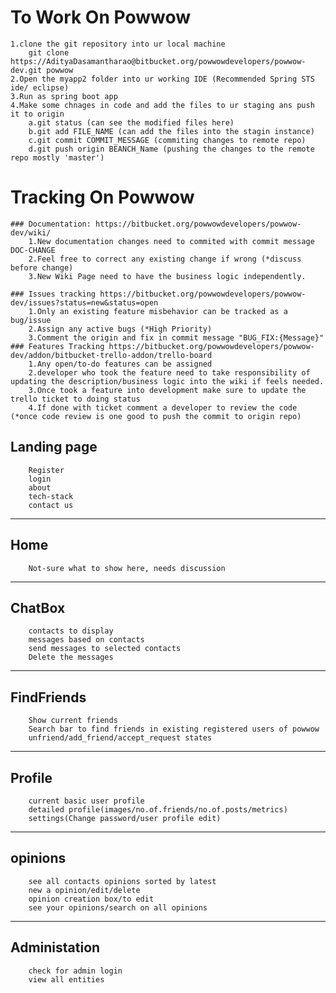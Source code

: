 # To Work On Powwow
	1.clone the git repository into ur local machine
		git clone https://AdityaDasamantharao@bitbucket.org/powwowdevelopers/powwow-dev.git powwow
	2.Open the myapp2 folder into ur working IDE (Recommended Spring STS ide/ eclipse)
	3.Run as spring boot app
	4.Make some chnages in code and add the files to ur staging ans push it to origin
		a.git status (can see the modified files here)
		b.git add FILE_NAME (can add the files into the stagin instance)
		c.git commit COMMIT_MESSAGE (commiting changes to remote repo)
		d.git push origin BEANCH_Name (pushing the changes to the remote repo mostly 'master')
        
# Tracking On Powwow
    ### Documentation: https://bitbucket.org/powwowdevelopers/powwow-dev/wiki/
        1.New documentation changes need to commited with commit message DOC-CHANGE
        2.Feel free to correct any existing change if wrong (*discuss before change)
        3.New Wiki Page need to have the business logic independently.
        
    ### Issues tracking https://bitbucket.org/powwowdevelopers/powwow-dev/issues?status=new&status=open
        1.Only an existing feature misbehavior can be tracked as a bug/issue
        2.Assign any active bugs (*High Priority)
        3.Comment the origin and fix in commit message "BUG_FIX:{Message}"
    ### Features Tracking https://bitbucket.org/powwowdevelopers/powwow-dev/addon/bitbucket-trello-addon/trello-board
        1.Any open/to-do features can be assigned 
        2.developer who took the feature need to take responsibility of updating the description/business logic into the wiki if feels needed.
        3.Once took a feature into development make sure to update the trello ticket to doing status
        4.If done with ticket comment a developer to review the code (*once code review is one good to push the commit to origin repo)

## Landing page
		Register
		login
		about
		tech-stack
		contact us
---
## Home
		Not-sure what to show here, needs discussion
---
## ChatBox
		contacts to display
		messages based on contacts
		send messages to selected contacts
		Delete the messages
---
## FindFriends
		Show current friends
		Search bar to find friends in existing registered users of powwow
		unfriend/add_friend/accept_request states
---
## Profile
		current basic user profile
		detailed profile(images/no.of.friends/no.of.posts/metrics)
		settings(Change password/user profile edit)
---
## opinions
		see all contacts opinions sorted by latest
		new a opinion/edit/delete
		opinion creation box/to edit
		see your opinions/search on all opinions
---
## Administation
		check for admin login
		view all entities